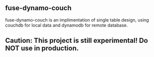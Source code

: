 ## fuse-dynamo-couch
fuse-dynamo-couch is an implimentation of single table design, using couchdb for local data and dynamodb for remote database.

## Caution: This project is still experimental! Do NOT use in production.
